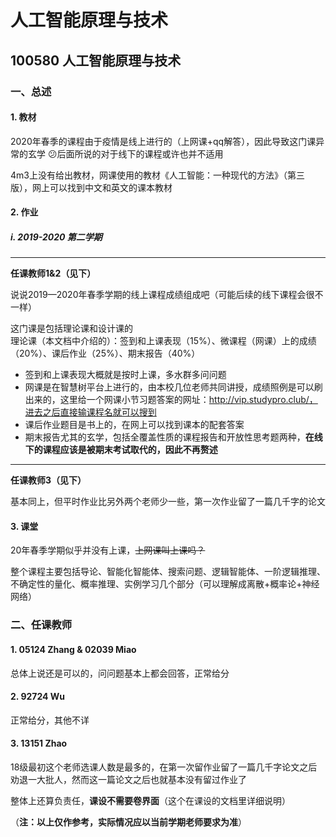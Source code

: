 # 人工智能原理与技术

## 100580 人工智能原理与技术

### 一、总述

#### 1. 教材

2020年春季的课程由于疫情是线上进行的（上网课+qq解答），因此导致这门课异常的玄学 :confused:后面所说的对于线下的课程或许也并不适用

4m3上没有给出教材，网课使用的教材《人工智能：一种现代的方法》（第三版），网上可以找到中文和英文的课本教材

#### 2. 作业

##### i. 2019-2020 第二学期

----

**任课教师1&2（见下）**

说说2019—2020年春季学期的线上课程成绩组成吧（可能后续的线下课程会很不一样）

这门课是包括理论课和设计课的  
理论课（本文档中介绍的）：签到和上课表现（15%）、微课程（网课）上的成绩（20%）、课后作业（25%）、期末报告（40%）

- 签到和上课表现大概就是按时上课，多水群多问问题
- 网课是在智慧树平台上进行的，由本校几位老师共同讲授，成绩照例是可以刷出来的，这里给一个网课小节习题答案的网址：http://vip.studypro.club/，进去之后直接输课程名就可以搜到
- 课后作业题目是书上的，在网上可以找到课本的配套答案
- 期末报告尤其的玄学，包括全覆盖性质的课程报告和开放性思考题两种，**在线下的课程应该是被期末考试取代的，因此不再赘述**

-----

**任课教师3（见下）**

基本同上，但平时作业比另外两个老师少一些，第一次作业留了一篇几千字的论文

#### 3. 课堂

20年春季学期似乎并没有上课，~~上网课叫上课吗？~~

整个课程主要包括导论、智能化智能体、搜索问题、逻辑智能体、一阶逻辑推理、不确定性的量化、概率推理、实例学习几个部分（可以理解成离散+概率论+神经网络）

### 二、任课教师

#### 1. 05124 Zhang & 02039 Miao

总体上说还是可以的，问问题基本上都会回答，正常给分

#### 2.  92724 Wu

正常给分，其他不详

#### 3.  13151 Zhao

18级最初这个老师选课人数是最多的，在第一次留作业留了一篇几千字论文之后劝退一大批人，然而这一篇论文之后也就基本没有留过作业了

整体上还算负责任，**课设不需要卷界面**（这个在课设的文档里详细说明）



（**注：以上仅作参考，实际情况应以当前学期老师要求为准**）

